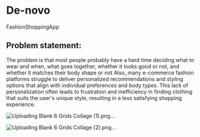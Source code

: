 # De-novo
 FashionShoppingApp
##  Problem statement:  
The problem is that most people probably have a hard time deciding what to wear and when, what goes together, whether it looks good or not, and whether it matches their body shape or not Also, many e-commerce fashion platforms struggle to deliver personalized recommendations and styling options that align with individual preferences and body types. This lack of personalization often leads to frustration and inefficiency in finding clothing that suits the user's unique style, resulting in a less satisfying shopping experience. 


![Uploading Blank 6 Grids Collage (1).png…]()


![Uploading Blank 6 Grids Collage (2).png…]()


